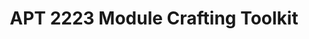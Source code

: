 ---
title: APT 2223 Module Crafting Toolkit
redirect_to: https://drive.google.com/drive/folders/1jN0VGbPPYsFfsBKkgpSELwgQoOSv3SZu?usp=sharing
redirect_from: 
  - /APT2223ModuleToolkit
  - /apt2223moduletoolkit
  - /apt2223moduletoolkit
---